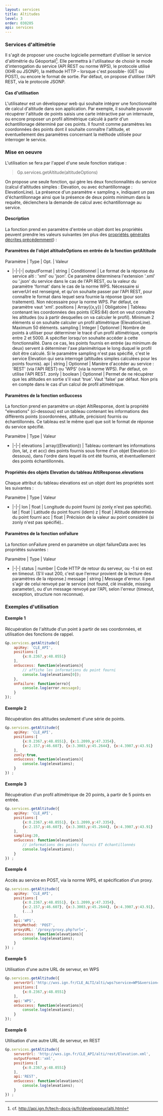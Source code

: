 ```yaml
---
layout: services
title: Altitudes
level: 3
order: 030205
api: services
---
```


### Services d'altimétrie

Il s'agit de proposer une couche logicielle permettant d'utiliser le service d'altimétrie du Géoportail[^8]. Elle permettra à l'utilisateur de choisir le mode d'interrogation du service (API REST ou norme WPS), le protocole utilisé (XHR ou JSONP), la méthode HTTP – lorsque c'est possible- (GET ou POST), ou encore le format de sortie. Par défaut, on propose d'utiliser l'API REST, via le protocole JSONP.

#### Cas d'utilisation

L'utilisateur est un développeur web qui souhaite intégrer une fonctionnalité de calcul d'altitude dans son application. Par exemple, il souhaite pouvoir récupérer l'altitude de points saisis une carte intéractive par un internaute, ou encore proposer un profil altimétrique calculé à partir d'un échantillonage déterminé par ces points. Il fournit comme paramètres les coordonnées des points dont il souhaite connaître l'altitude, et éventuellement des paramètres concernant la méthode utilisée pour interroger le service.

### Mise en oeuvre

L'utilisation se fera par l'appel d'une seule fonction statique :

> Gp.services.getAltitude(altitudeOptions)

On propose une seule fonction, qui gère les deux fonctionnalités du service (calcul d'altitudes simples : Elevation, ou avec échantillonnage : ElevationLine). La présence d'un paramètre « sampling », indiquant un pas d'échantillonnage ainsi que la présence de deux points minimum dans la requête, déclenchera la demande de calcul avec échantillonnage au service.

#### Description

La fonction prend en paramètre d'entrée un objet dont les propriétés peuvent prendre les valeurs suivantes (en plus des [propriétés générales décrites précédemment](./dd_services.html#commonParams)) :

#### Paramètres de l'objet altitudeOptions en entrée de la fonction getAltitude

Paramètre | Type | Opt. | Valeur
- |-|-|-|
outputFormat | string | Conditionnel | Le format de la réponse du service alti : 'xml' ou 'json'. Ce paramètre déterminera l'extension '.xml' ou '.json' du service dans le cas de l'API REST, ou la valeur du paramètre 'format' dans le cas de la norme WPS. Nécessaire si serverUrl est renseigné, et qu'on souhaite passer par l'API REST, pour connaître le format dans lequel sera fournie la réponse (pour son traitement). Non nécessaire pour la norme WPS. Par défaut, ce paramètre vaut 'xml'.
positions | Array({x,y}) | Obligatoire | Tableau contenant les coordonnées des points (CRS:84) dont on veut connaître les altitudes (ou à partir desquelles on va calculer le profil). Minimum 2 éléments si on souhaite calculer un profil altimétrique (ElevationLine). Maximum 50 éléments.
sampling | Integer | Optionnel | Nombre de points à utiliser pour déterminer le tracé d'un profil altimétrique, compris entre 2 et 5000. A spécifier lorsqu'on souhaite accéder à cette fonctionnalité. Dans ce cas, les points fournis en entrée (au minimum de deux) servent à déterminer l'axe planimétrique le long duquel le profil doit être calculé. Si le paramètre sampling n'est pas spécifié, c'est le service Elevation qui sera interrogé (altitudes simples calculées pour les points fournis).
api | string | Optionnel | Manière d'accéder au service : 'REST' (via l'API REST) ou 'WPS' (via la norme WPS). Par défaut, on utilise l'API REST.
zonly | boolean | Optionnel | Permet de ne récupérer que les altitudes en sortie s'il vaut 'true'. Vaut 'false' par défaut. Non pris en compte dans le cas d'un calcul de profil altimétrique.

#### Paramètres de la fonction onSuccess 

La fonction prend en paramètre un objet AltiResponse, dont la propriété "elevations" (ci-dessous) est un tableau contenant les informations des différents points (coordonnées, altitude, précision) fournis ou échantillonnés. Ce tableau est le même quel que soit le format de réponse du service spécifié.

Paramètre | Type | Valeur
- |-|-|
elevations | array({Elevation}) | Tableau contenant les informations (lon, lat, z et acc) des points fournis sous forme d'un objet Elevation (ci-dessous), dans l'ordre dans lequel ils ont été fournis, et éventuellement des points échantillonnés.


#### Propriétés des objets Elevation du tableau AltiResponse.elevations

Chaque attribut du tableau elevations est un objet dont les propriétés sont les suivantes :

Paramètre | Type | Valeur
- |-|-|
lon | float | Longitude du point fourni (si zonly n'est pas spécifié).
lat | float | Latitude du point fourni (idem)
z | float | Altitude déterminée du point fourni
acc | float | Précision de la valeur au point considéré (si zonly n'est pas spécifié)..


#### Paramètres de la fonction onFailure

La fonction onFailure prend en paramètre un objet failureData avec les propriétés suivantes :

Paramètre | Type | Valeur
- |-|-|
status | number | Code HTTP de retour du serveur, ou -1 si on est en timeout. (S'il vaut 200, c'est que l'erreur provient de la lecture des paramètres de la réponse.)
message | string | Message d'erreur. Il peut s'agir de celui renvoyé par le service (not found, clé invalide, missing parameter), ou d'un message renvoyé par l'API, selon l'erreur (timeout, exception, structure non reconnue).

### Exemples d'utilisation

#### Exemple 1

Récupération de l'altitude d'un point à partir de ses coordonnées, et utilisation des fonctions de rappel.

``` javascript
Gp.services.getAltitude({
	apiKey: 'CLE_API',
	positions:[
		{x:0.2367,y:48.0551}
	],
	onSuccess: function(elevations){
		// affiche les informations du point fourni
		console.log(elevations[0]);
	},
	onFailure: function(erro){
		console.log(error.message);
	}
});
```

#### Exemple 2 

Récupération des altitudes seulement d'une série de points. 

``` javascript
Gp.services.getAltitude({
	apiKey: 'CLE_API',
	positions:[
		{x:0.2367,y:48.0551}, {x:1.2099,y:47.3354},
		{x:2.157,y:46.607}, {x:3.3003,y:45.2644}, {x:4.3907,y:43.91}
	],
	zonly:true,
	onSuccess: function(elevations){
		console.log(elevations);
	}
}) ;
```

#### Exemple 3

Récupération d'un profil altimétrique de 20 points, à partir de 5 points en entrée.

``` javascript
Gp.services.getAltitude({
	apiKey: 'CLE_API',
	positions:[
		{x:0.2367,y:48.0551}, {x:1.2099,y:47.3354},
		{x:2.157,y:46.607}, {x:3.3003,y:45.2644}, {x:4.3907,y:43.91}
	],
	sampling:20,
	onSuccess: function(elevations){
		// informations des points fournis ET échantillonnés
		console.log(elevations);
	}
}) ;
```

#### Exemple 4

Accès au service en POST, via la norme WPS, et spécification d'un proxy.

``` javascript
Gp.services.getAltitude({
	apiKey: 'CLE_API',
	positions:[
		{x:0.2367,y:48.0551}, {x:1.2099,y:47.3354},
		{x:2.157,y:46.607}, {x:3.3003,y:45.2644}, {x:4.3907,y:43.91},
		(...)
	],
	api:'WPS',
	httpMethod: 'POST',
	proxyURL: '/proxy/proxy.php?url=',
	onSuccess: function(elevations){
		console.log(elevations);
	}
}) ;
```

#### Exemple 5

Utilisation d'une autre URL de serveur, en WPS


``` javascript
Gp.services.getAltitude({
	serverUrl:'http://wxs.ign.fr/CLE_ALTI/alti/wps?service=WPS&version=1.0.0',
	positions:[
		{x:0.2367,y:48.0551}
	],
	api:'WPS',
	onSuccess: function(elevations){
		console.log(elevations);
	}
});
```
#### Exemple 6

Utilisation d'une autre URL de serveur, en REST


``` javascript
Gp.services.getAltitude({
	serverUrl: 'http://wxs.ign.fr/CLE_API/alti/rest/Elevation.xml',
	outputFormat:'xml',
	positions:[
		{x:0.2367,y:48.0551}
	],
	api:'REST',
	onSuccess: function(elevations){
		console.log(elevations);
	}
}) ;
```


[^8]: cf. http://api.ign.fr/tech-docs-js/fr/developpeur/alti.html
